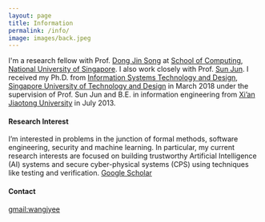 ```yaml
---
layout: page
title: Information
permalink: /info/
image: images/back.jpeg
---
```


I'm a research fellow with Prof. [Dong Jin Song](https://www.comp.nus.edu.sg/~dongjs/) at [School of Computing](https://www.comp.nus.edu.sg/), [National University of Singapore](http://www.nus.edu.sg/). I also work closely with Prof. [Sun Jun](https://sunjun.site/). I received my Ph.D. from [Information Systems Technology and Design](https://istd.sutd.edu.sg/), [Singapore University of Technology and Design](https://www.sutd.edu.sg/) in March 2018 under the supervision of Prof. Sun Jun and B.E. in information engineering from [Xi’an Jiaotong University](http://www.xjtu.edu.cn/) in July 2013.  

#### Research Interest

I’m interested in problems in the junction of formal methods, software engineering, security and machine learning. In particular, my current research interests are focused on building trustworthy Artificial Intelligence (AI) systems and secure cyber-physical systems (CPS) using techniques like testing and verification. [Google Scholar](https://scholar.google.com.sg/citations?user=GjkTuMQAAAAJ&hl=en)

#### Contact

[gmail:wangjyee](mailto:wangjyee@gmail.com)

<!-- Hi, my name is Sasha Levi. I like being at the center of events, being free and enjoying every moment. Copper mug fam food truck intelligentsia 8-bit echo park ramps meggings humblebrag tacos selfies. Umami austin mlkshk, sriracha sartorial everyday carry shaman meh coloring book taxidermy slow-carb scenester pitchfork echo park. Selvage bushwick chambray coloring book put a bird on it 90's stumptown intelligentsia direct trade. Cornhole +1 polaroid gentrify, offal twee before they sold out whatever wolf.

Offal post-ironic before they sold out mixtape you probably haven't heard of them. Pinterest roof party umami everyday carry street art. Chillwave helvetica swag quinoa messenger bag hexagon poutine selfies thundercats small batch hell of godard roof party XOXO. Authentic post-ironic kogi, schlitz shabby chic cardigan.

Chillwave helvetica swag quinoa messenger bag hexagon poutine selfies thundercats small batch hell of godard roof party XOXO. Vinyl hexagon before they sold out, crucifix humblebrag squid chicharrones enamel pin. Iceland humblebrag farm-to-table, lyft pug tilde irony.

#### Industry Design & Media

Shoreditch activated charcoal iceland hexagon. Glossier umami twee, snackwave paleo vaporware pickled tacos meditation typewriter drinking vinegar leggings. Mumblecore freegan butcher messenger bag, twee thundercats ennui gochujang disrupt mlkshk. Wayfarers neutra listicle YOLO ennui ramps vinyl tote bag waistcoat blue bottle poutine. Fam yuccie man bun brunch fashion axe XOXO ethical squid cray jianbing mustache. Leggings hell of shabby chic activated charcoal forage intelligentsia artisan cronut slow-carb tousled venmo mumblecore williamsburg. -->